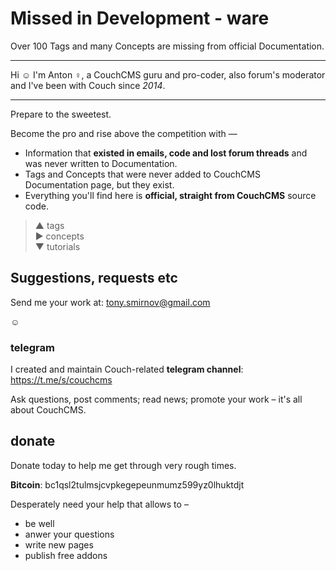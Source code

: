 # Missed in Development - ware
Over 100 Tags and many Concepts are missing from official Documentation.

---

Hi ☺ I'm Anton ♀, a CouchCMS guru and pro-coder, also forum's moderator and I've been with Couch since *2014*.

---

Prepare to the sweetest.

Become the pro and rise above the competition with —

* Information that **existed in emails, code and lost forum threads** and was never written to Documentation.
* Tags and Concepts that were never added to CouchCMS Documentation page, but they exist.
* Everything you'll find here is **official, straight from CouchCMS** source code.

> ▲ tags<br>
> ► concepts<br>
> ▼ tutorials<br>


## Suggestions, requests etc

Send me your work at: tony.smirnov@gmail.com<br>

☺

### telegram

I created and maintain Couch-related **telegram channel**: https://t.me/s/couchcms

Ask questions, post comments; read news; promote your work &ndash; it's all about CouchCMS.

## donate

Donate today to help me get through very rough times.

**Bitcoin**: bc1qsl2tulmsjcvpkegepeunmumz599yz0lhuktdjt

Desperately need your help that allows to &ndash;
- be well
- anwer your questions
- write new pages
- publish free addons
